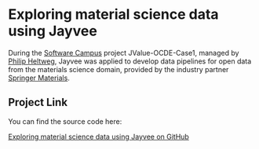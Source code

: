 # Exploring material science data using Jayvee

During the [Software Campus](https://softwarecampus.de/) project JValue-OCDE-Case1, managed by [Philip Heltweg](https://heltweg.org), Jayvee was applied to develop data pipelines for open data from the materials science domain, provided by the industry partner [Springer Materials](https://materials.springer.com/).

## Project Link
You can find the source code here:

[Exploring material science data using Jayvee on GitHub](https://github.com/jvalue/Exploring-Materials-Science-Data-Using-Jayvee)